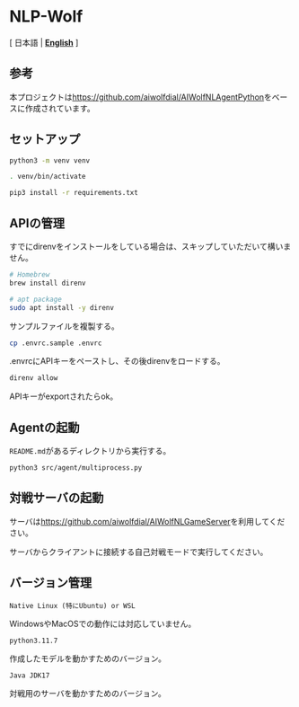 # NLP-Wolf

[ 日本語 | [**English**](./README.en.md) ]


## 参考

本プロジェクトは<https://github.com/aiwolfdial/AIWolfNLAgentPython>をベースに作成されています。


## セットアップ
```bash
python3 -m venv venv

. venv/bin/activate

pip3 install -r requirements.txt
```


## APIの管理
すでにdirenvをインストールをしている場合は、スキップしていただいて構いません。
```bash
# Homebrew
brew install direnv

# apt package
sudo apt install -y direnv
```

サンプルファイルを複製する。
```bash
cp .envrc.sample .envrc
```

.envrcにAPIキーをペーストし、その後direnvをロードする。

```bash
direnv allow
```

APIキーがexportされたらok。


## Agentの起動

`README.md`があるディレクトリから実行する。

```bash
python3 src/agent/multiprocess.py
```


## 対戦サーバの起動

サーバは<https://github.com/aiwolfdial/AIWolfNLGameServer>を利用してください。

サーバからクライアントに接続する自己対戦モードで実行してください。


## バージョン管理

`Native Linux (特にUbuntu) or WSL`

WindowsやMacOSでの動作には対応していません。

`python3.11.7`

作成したモデルを動かすためのバージョン。

`Java JDK17`

対戦用のサーバを動かすためのバージョン。
